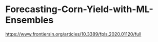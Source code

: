 # Forecasting-Corn-Yield-with-ML-Ensembles
 https://www.frontiersin.org/articles/10.3389/fpls.2020.01120/full
